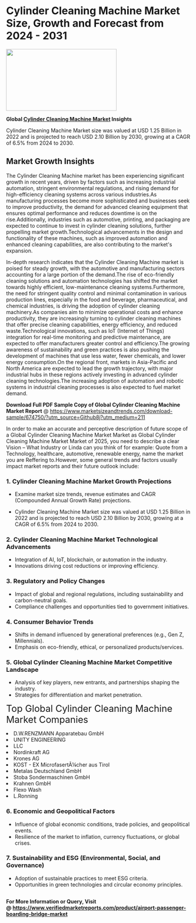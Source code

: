 <H1>Cylinder Cleaning Machine Market Size, Growth and Forecast from 2024 - 2031</H1><img class="aligncenter size-medium wp-image-584254" src="https://thirdeyenews.in/wp-content/uploads/2024/09/Global-Market-Research-300x168.jpeg" alt="" width="300" height="168" /><p><strong>Global&nbsp;<a href="https://www.marketsizeandtrends.com/download-sample/674750/?utm_source=Github8j?utm_medium=211">Cylinder Cleaning Machine Market</a> Insights</strong></p><p>Cylinder Cleaning Machine Market size was valued at USD 1.25 Billion in 2022 and is projected to reach USD 2.10 Billion by 2030, growing at a CAGR of 6.5% from 2024 to 2030.</p><p><h2>Market Growth Insights</h2> <p>The Cylinder Cleaning Machine market has been experiencing significant growth in recent years, driven by factors such as increasing industrial automation, stringent environmental regulations, and rising demand for high-efficiency cleaning systems across various industries.As manufacturing processes become more sophisticated and businesses seek to improve productivity, the demand for advanced cleaning equipment that ensures optimal performance and reduces downtime is on the rise.Additionally, industries such as automotive, printing, and packaging are expected to continue to invest in cylinder cleaning solutions, further propelling market growth.Technological advancements in the design and functionality of these machines, such as improved automation and enhanced cleaning capabilities, are also contributing to the market's expansion.</p> <p>In-depth research indicates that the Cylinder Cleaning Machine market is poised for steady growth, with the automotive and manufacturing sectors accounting for a large portion of the demand.The rise of eco-friendly cleaning solutions and automation technologies has shifted the market towards highly efficient, low-maintenance cleaning systems.Furthermore, the need for stringent quality control and minimal contamination in various production lines, especially in the food and beverage, pharmaceutical, and chemical industries, is driving the adoption of cylinder cleaning machinery.As companies aim to minimize operational costs and enhance productivity, they are increasingly turning to cylinder cleaning machines that offer precise cleaning capabilities, energy efficiency, and reduced waste.Technological innovations, such as IoT (Internet of Things) integration for real-time monitoring and predictive maintenance, are expected to offer manufacturers greater control and efficiency.The growing awareness of sustainability and green practices is also pushing the development of machines that use less water, fewer chemicals, and lower energy consumption.On the regional front, markets in Asia-Pacific and North America are expected to lead the growth trajectory, with major industrial hubs in these regions actively investing in advanced cylinder cleaning technologies.The increasing adoption of automation and robotic systems in industrial cleaning processes is also expected to fuel market demand.</p> <p><span class=""><strong>Download Full PDF Sample Copy of Global Cylinder Cleaning Machine Market Report</strong> @ <a href="https://www.marketsizeandtrends.com/download-sample/674750/?utm_source=Github8j?utm_medium=211" target="_blank">https://www.marketsizeandtrends.com/download-sample/674750/?utm_source=Github8j?utm_medium=211</a></span></p><p>In order to make an accurate and perceptive description of future scope of a Global&nbsp;Cylinder Cleaning Machine Market Market as Global&nbsp;Cylinder Cleaning Machine Market Market of 2025, you need to describe a clear Vision &ndash; What Industry or Linda can you think of for example: Quote from a Technology, healthcare, automotive, renewable energy, name the market you are Reffering to.However, some general trends and factors usually impact market reports and their future outlook include:</p><h3>1.&nbsp;<strong>Cylinder Cleaning Machine Market Growth Projections</strong></h3><ul><li>Examine market size trends, revenue estimates and CAGR (Compounded Annual Growth Rate) projections.</li><li><p>Cylinder Cleaning Machine Market size was valued at USD 1.25 Billion in 2022 and is projected to reach USD 2.10 Billion by 2030, growing at a CAGR of 6.5% from 2024 to 2030.</p></li></ul><h3>2.&nbsp;<strong>Cylinder Cleaning Machine Market Technological Advancements</strong></h3><ul><li>Integration of AI, IoT, blockchain, or automation in the industry.</li><li>Innovations driving cost reductions or improving efficiency.</li></ul><h3>3.&nbsp;<strong>Regulatory and Policy Changes</strong></h3><ul><li>Impact of global and regional regulations, including sustainability and carbon-neutral goals.</li><li>Compliance challenges and opportunities tied to government initiatives.</li></ul><h3>4.&nbsp;<strong>Consumer Behavior Trends</strong></h3><ul><li>Shifts in demand influenced by generational preferences (e.g., Gen Z, Millennials).</li><li>Emphasis on eco-friendly, ethical, or personalized products/services.</li></ul><h3>5.&nbsp;<strong>Global Cylinder Cleaning Machine Market Competitive Landscape</strong></h3><ul><li>Analysis of key players, new entrants, and partnerships shaping the industry.</li><li>Strategies for differentiation and market penetration.</li></ul><p data-pm-slice="1 1 []"><span style="color: inherit; font-family: inherit; font-size: 25px;">Top Global Cylinder Cleaning Machine Market Companies</span></p><div class="" data-test-id=""><p><li>D.W.RENZMANN Apparatebau GmbH</li><li> UNITY ENGINEERING</li><li> LLC</li><li> Nordinkraft AG</li><li> Krones AG</li><li> KOST - EX MicrofasertÃ¼cher aus Tirol</li><li> Metalas Deutschland GmbH</li><li> Stoba Sondermaschinen GmbH</li><li> Krahnen GmbH</li><li> Flexo Wash</li><li> L.Ronning</li></p></div><h3>6.&nbsp;<strong>Economic and Geopolitical Factors</strong></h3><ul><li>Influence of global economic conditions, trade policies, and geopolitical events.</li><li>Resilience of the market to inflation, currency fluctuations, or global crises.</li></ul><h3>7.&nbsp;<strong>Sustainability and ESG (Environmental, Social, and Governance)</strong></h3><ul><li>Adoption of sustainable practices to meet ESG criteria.</li><li>Opportunities in green technologies and circular economy principles.</li></ul><h2><strong style="font-size: 14px;">For More Information or Query, Visit @&nbsp;</strong><a style="background-color: #ffffff; font-size: 14px;" href="https://www.marketsizeandtrends.com/report/cylinder-cleaning-machine-market/" target="_blank">https://www.verifiedmarketreports.com/product/airport-passenger-boarding-bridge-market</a></h2>